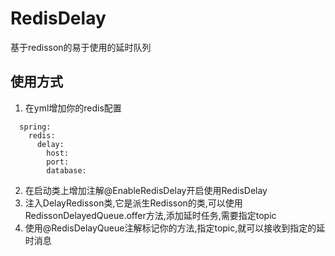 # RedisDelay
基于redisson的易于使用的延时队列
## 使用方式
1. 在yml增加你的redis配置


```  
  spring:
    redis:
      delay:
        host: 
        port: 
        database: 
```

2. 在启动类上增加注解@EnableRedisDelay开启使用RedisDelay
3. 注入DelayRedisson类,它是派生Redisson的类,可以使用RedissonDelayedQueue.offer方法,添加延时任务,需要指定topic
4. 使用@RedisDelayQueue注解标记你的方法,指定topic,就可以接收到指定的延时消息
